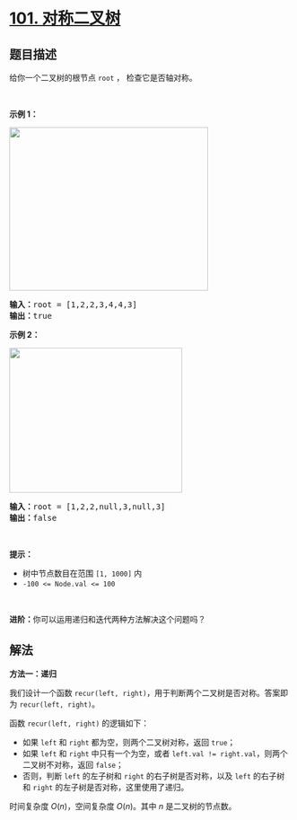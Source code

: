 # [101. 对称二叉树](https://leetcode.cn/problems/symmetric-tree)


## 题目描述

<!-- 这里写题目描述 -->

<p>给你一个二叉树的根节点 <code>root</code> ， 检查它是否轴对称。</p>

<p>&nbsp;</p>

<p><strong>示例 1：</strong></p>
<img alt="" src="https://assets.leetcode.com/uploads/2021/02/19/symtree1.jpg" style="width: 354px; height: 291px;" />
<pre>
<strong>输入：</strong>root = [1,2,2,3,4,4,3]
<strong>输出：</strong>true
</pre>

<p><strong>示例 2：</strong></p>
<img alt="" src="https://assets.leetcode.com/uploads/2021/02/19/symtree2.jpg" style="width: 308px; height: 258px;" />
<pre>
<strong>输入：</strong>root = [1,2,2,null,3,null,3]
<strong>输出：</strong>false
</pre>

<p>&nbsp;</p>

<p><strong>提示：</strong></p>

<ul>
	<li>树中节点数目在范围 <code>[1, 1000]</code> 内</li>
	<li><code>-100 &lt;= Node.val &lt;= 100</code></li>
</ul>

<p>&nbsp;</p>

<p><strong>进阶：</strong>你可以运用递归和迭代两种方法解决这个问题吗？</p>

## 解法

<!-- 这里可写通用的实现逻辑 -->

**方法一：递归**

我们设计一个函数 `recur(left, right)`，用于判断两个二叉树是否对称。答案即为 `recur(left, right)`。

函数 `recur(left, right)` 的逻辑如下：

-   如果 `left` 和 `right` 都为空，则两个二叉树对称，返回 `true`；
-   如果 `left` 和 `right` 中只有一个为空，或者 `left.val != right.val`，则两个二叉树不对称，返回 `false`；
-   否则，判断 `left` 的左子树和 `right` 的右子树是否对称，以及 `left` 的右子树和 `right` 的左子树是否对称，这里使用了递归。

时间复杂度 $O(n)$，空间复杂度 $O(n)$。其中 $n$ 是二叉树的节点数。


